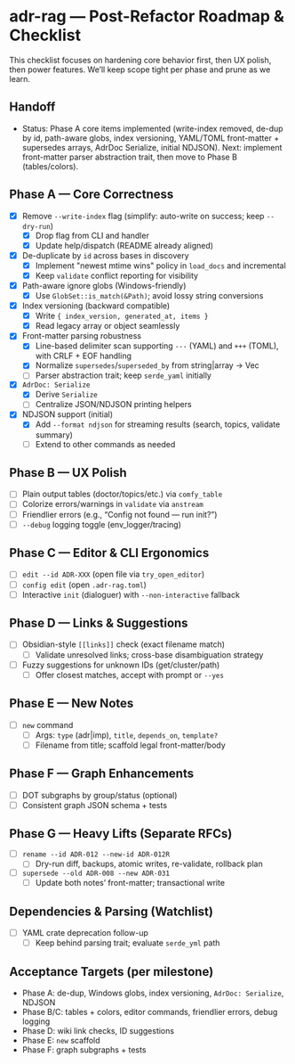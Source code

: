 # adr-rag — Post-Refactor Roadmap & Checklist

This checklist focuses on hardening core behavior first, then UX polish, then power features. We’ll keep scope tight per phase and prune as we learn.

## Handoff

- Status: Phase A core items implemented (write-index removed, de-dup by id, path-aware globs, index versioning, YAML/TOML front-matter + supersedes arrays, AdrDoc Serialize, initial NDJSON). Next: implement front-matter parser abstraction trait, then move to Phase B (tables/colors).

## Phase A — Core Correctness

- [x] Remove `--write-index` flag (simplify: auto-write on success; keep `--dry-run`)
  - [x] Drop flag from CLI and handler
  - [x] Update help/dispatch (README already aligned)
- [x] De-duplicate by `id` across bases in discovery
  - [x] Implement "newest mtime wins" policy in `load_docs` and incremental
  - [x] Keep `validate` conflict reporting for visibility
- [x] Path-aware ignore globs (Windows-friendly)
  - [x] Use `GlobSet::is_match(&Path)`; avoid lossy string conversions
- [x] Index versioning (backward compatible)
  - [x] Write `{ index_version, generated_at, items }`
  - [x] Read legacy array or object seamlessly
- [x] Front-matter parsing robustness
  - [x] Line-based delimiter scan supporting `---` (YAML) and `+++` (TOML), with CRLF + EOF handling
  - [x] Normalize `supersedes`/`superseded_by` from string|array → Vec
  - [ ] Parser abstraction trait; keep `serde_yaml` initially
- [x] `AdrDoc: Serialize`
  - [x] Derive `Serialize`
  - [ ] Centralize JSON/NDJSON printing helpers
- [x] NDJSON support (initial)
  - [x] Add `--format ndjson` for streaming results (search, topics, validate summary)
  - [ ] Extend to other commands as needed

## Phase B — UX Polish

- [ ] Plain output tables (doctor/topics/etc.) via `comfy_table`
- [ ] Colorize errors/warnings in `validate` via `anstream`
- [ ] Friendlier errors (e.g., “Config not found — run init?”)
- [ ] `--debug` logging toggle (env_logger/tracing)

## Phase C — Editor & CLI Ergonomics

- [ ] `edit --id ADR-XXX` (open file via `try_open_editor`)
- [ ] `config edit` (open `.adr-rag.toml`)
- [ ] Interactive `init` (dialoguer) with `--non-interactive` fallback

## Phase D — Links & Suggestions

- [ ] Obsidian-style `[[links]]` check (exact filename match)
  - [ ] Validate unresolved links; cross-base disambiguation strategy
- [ ] Fuzzy suggestions for unknown IDs (get/cluster/path)
  - [ ] Offer closest matches, accept with prompt or `--yes`

## Phase E — New Notes

- [ ] `new` command
  - [ ] Args: `type` (adr|imp), `title`, `depends_on`, `template?`
  - [ ] Filename from title; scaffold legal front-matter/body

## Phase F — Graph Enhancements

- [ ] DOT subgraphs by group/status (optional)
- [ ] Consistent graph JSON schema + tests

## Phase G — Heavy Lifts (Separate RFCs)

- [ ] `rename --id ADR-012 --new-id ADR-012R`
  - [ ] Dry-run diff, backups, atomic writes, re-validate, rollback plan
- [ ] `supersede --old ADR-008 --new ADR-031`
  - [ ] Update both notes’ front-matter; transactional write

## Dependencies & Parsing (Watchlist)

- [ ] YAML crate deprecation follow-up
  - [ ] Keep behind parsing trait; evaluate `serde_yml` path

## Acceptance Targets (per milestone)

- Phase A: de-dup, Windows globs, index versioning, `AdrDoc: Serialize`, NDJSON
- Phase B/C: tables + colors, editor commands, friendlier errors, debug logging
- Phase D: wiki link checks, ID suggestions
- Phase E: `new` scaffold
- Phase F: graph subgraphs + tests
